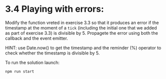 # 3.4 Playing with errors:

Modify the function vreted in exercise 3.3 so that it produces an error if the timestamp at the moment of a `tick` (including the initial one that we added as part of exercise 3.3)
is divisible by 5. Propagete the error using both the callback and the event emitter.

HINT: use Date.now() to get the timestamp and the reminder (%) operator to check whether the timestamp is divisible by 5.

To run the solution launch:
```bash
npm run start
```